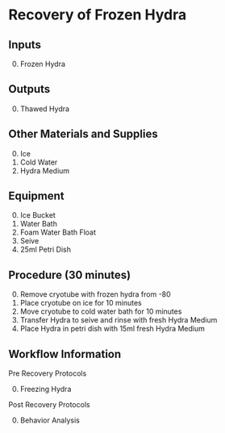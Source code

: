 Recovery of Frozen Hydra
===

Inputs
---

0. Frozen Hydra

Outputs
---

0. Thawed Hydra

Other Materials and Supplies
---

0. Ice
0. Cold Water
0. Hydra Medium

Equipment
---

0. Ice Bucket
0. Water Bath
0. Foam Water Bath Float
0. Seive
0. 25ml Petri Dish

Procedure (30 minutes)
---

0. Remove cryotube with frozen hydra from -80
0. Place cryotube on ice for 10 minutes
0. Move cryotube to cold water bath for 10 minutes
0. Transfer Hydra to seive and rinse with fresh Hydra Medium 
0. Place Hydra in petri dish with 15ml fresh Hydra Medium

Workflow Information
---

Pre Recovery Protocols

0. Freezing Hydra

Post Recovery Protocols

0. Behavior Analysis
